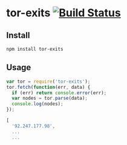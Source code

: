 # tor-exits [![Build Status](https://travis-ci.org/freewil/tor-exits.svg)](https://travis-ci.org/freewil/tor-exits)

## Install

```
npm install tor-exits
```

## Usage

```js
var tor = require('tor-exits');
tor.fetch(function(err, data) {
  if (err) return console.error(err);
  var nodes = tor.parse(data);
  console.log(nodes);
});
```

```js
[
  '92.247.177.98',
  ...
  ...
```
